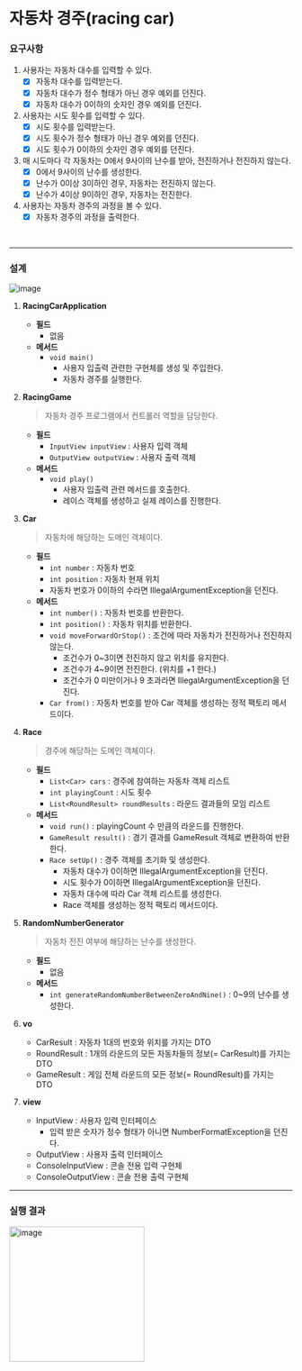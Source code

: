 # 자동차 경주(racing car)

### 요구사항

1. 사용자는 자동차 대수를 입력할 수 있다.
    - [x]  자동차 대수를 입력받는다.
    - [x]  자동차 대수가 정수 형태가 아닌 경우 예외를 던진다.
    - [x]  자동차 대수가 0이하의 숫자인 경우 예외를 던진다.
2. 사용자는 시도 횟수를 입력할 수 있다.
    - [x]  시도 횟수를 입력받는다.
    - [x]  시도 횟수가 정수 형태가 아닌 경우 예외를 던진다.
    - [x]  시도 횟수가 0이하의 숫자인 경우 예외를 던진다.
3. 매 시도마다 각 자동차는 0에서 9사이의 난수를 받아, 전진하거나 전진하지 않는다.
    - [x]  0에서 9사이의 난수를 생성한다.
    - [x]  난수가 0이상 3이하인 경우, 자동차는 전진하지 않는다.
    - [x]  난수가 4이상 9이하인 경우, 자동차는 전진한다.
4. 사용자는 자동차 경주의 과정을 볼 수 있다.
    - [x]  자동차 경주의 과정을 출력한다.

<br>

---

### 설계
![image](https://github.com/next-step/java-racingcar/assets/49775540/79b2014b-4b69-429f-be85-664ad23488a8)

1. **RacingCarApplication**
    - **필드**
        - 없음
    - **메서드**
        - `void main()`
            - 사용자 입출력 관련한 구현체를 생성 및 주입한다.
            - 자동차 경주를 실행한다.


2. **RacingGame**
   > 자동차 경주 프로그램에서 컨트롤러 역할을 담당한다.
    - **필드**
        - `InputView inputView` : 사용자 입력 객체
        - `OutputView outputView` : 사용자 출력 객체
    - **메서드**
        - `void play()`
            - 사용자 입출력 관련 메서드를 호출한다.
            - 레이스 객체를 생성하고 실제 레이스를 진행한다.


3. **Car**
   > 자동차에 해당하는 도메인 객체이다.
    - **필드**
        - `int number` : 자동차 번호
        - `int position` : 자동차 현재 위치
        - 자동차 번호가 0이하의 수라면 IllegalArgumentException을 던진다.
    - **메서드**
        - `int number()` : 자동차 번호를 반환한다.
        - `int position()` : 자동차 위치를 반환한다.
        - `void moveForwardOrStop()` : 조건에 따라 자동차가 전진하거나 전진하지 않는다.
            - 조건수가 0~3이면 전진하지 않고 위치를 유지한다.
            - 조건수가 4~9이면 전진한다. (위치를 +1 한다.)
            - 조건수가 0 미만이거나 9 초과라면 IllegalArgumentException을 던진다.
        - `Car from()` : 자동차 번호를 받아 Car 객체를 생성하는 정적 팩토리 메서드이다.


4. **Race**
   > 경주에 해당하는 도메인 객체이다.
    - **필드**
        - `List<Car> cars` : 경주에 참여하는 자동차 객체 리스트
        - `int playingCount` : 시도 횟수
        - `List<RoundResult> roundResults` : 라운드 결과들의 모임 리스트
    - **메서드**
        - `void run()` : playingCount 수 만큼의 라운드를 진행한다.
        - `GameResult result()` : 경기 결과를 GameResult 객체로 변환하여 반환한다.
        - `Race setUp()` : 경주 객체를 초기화 및 생성한다.
            - 자동차 대수가 0이하면 IllegalArgumentException을 던진다.
            - 시도 횟수가 0이하면 IllegalArgumentException을 던진다.
            - 자동차 대수에 따라 Car 객체 리스트를 생성한다.
            - Race 객체를 생성하는 정적 팩토리 메서드이다.


5. **RandomNumberGenerator**
   > 자동차 전진 여부에 해당하는 난수를 생성한다.
    - **필드**
        - 없음
    - **메서드**
        - `int generateRandomNumberBetweenZeroAndNine()` : 0~9의 난수를 생성한다.


6. **vo**
    - CarResult : 자동차 1대의 번호와 위치를 가지는 DTO
    - RoundResult : 1개의 라운드의 모든 자동차들의 정보(= CarResult)를 가지는 DTO
    - GameResult : 게임 전체 라운드의 모든 정보(= RoundResult)를 가지는 DTO


7. **view**
    - InputView : 사용자 입력 인터페이스
        - 입력 받은 숫자가 정수 형태가 아니면 NumberFormatException을 던진다.
    - OutputView : 사용자 출력 인터페이스
    - ConsoleInputView : 콘솔 전용 입력 구현체
    - ConsoleOutputView : 콘솔 전용 출력 구현체

---

### 실행 결과
<img width="240" alt="image" src="https://github.com/next-step/java-racingcar/assets/49775540/9d448747-ad6f-483b-9f1e-bd9b412555f5">
